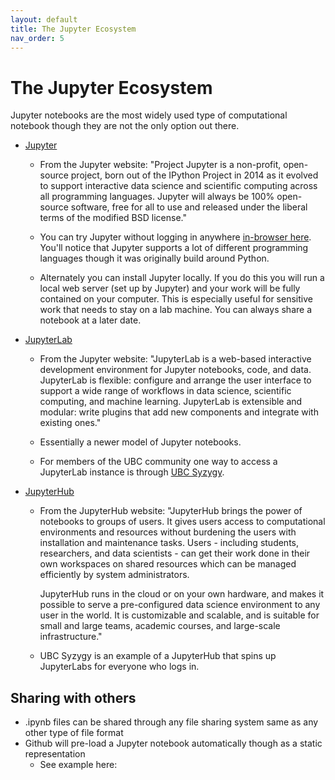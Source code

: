 ```yaml
---
layout: default
title: The Jupyter Ecosystem
nav_order: 5
---
```

# The Jupyter Ecosystem

Jupyter notebooks are the most widely used type of computational notebook though they are not the only option out there.

* [Jupyter](https://jupyter.org/index.html)

  * From the Jupyter website:
    "Project Jupyter is a non-profit, open-source project, born out of the IPython Project in 2014 as it evolved to support interactive data science and scientific computing across all programming languages. Jupyter will always be 100% open-source software, free for all to use and released under the liberal terms of the modified BSD license."

  * You can try Jupyter without logging in anywhere [in-browser here](https://jupyter.org/try). You'll notice that Jupyter supports a lot of different programming languages though it was originally build around Python.

  * Alternately you can install Jupyter locally. If you do this you will run a local web server (set up by Jupyter) and your work will be fully contained on your computer. This is especially useful for sensitive work that needs to stay on a lab machine. You can always share a notebook at a later date.

* [JupyterLab](https://jupyter.org/)

  * From the Jupyter website:
    "JupyterLab is a web-based interactive development environment for Jupyter notebooks, code, and data. JupyterLab is flexible: configure and arrange the user interface to support a wide range of workflows in data science, scientific computing, and machine learning. JupyterLab is extensible and modular: write plugins that add new components and integrate with existing ones."

  * Essentially a newer model of Jupyter notebooks.

  * For members of the UBC community one way to access a JupyterLab instance is through [UBC Syzygy](https://ubc.syzygy.ca/).

* [JupyterHub](https://jupyter.org/hub)

  * From the JupyterHub website:
    "JupyterHub brings the power of notebooks to groups of users. It gives users access to computational environments and resources without burdening the users with installation and maintenance tasks. Users - including students, researchers, and data scientists - can get their work done in their own workspaces on shared resources which can be managed efficiently by system administrators.

    JupyterHub runs in the cloud or on your own hardware, and makes it possible to serve a pre-configured data science environment to any user in the world. It is customizable and scalable, and is suitable for small and large teams, academic courses, and large-scale infrastructure."

  * UBC Syzygy is an example of a JupyterHub that spins up JupyterLabs for everyone who logs in.

## Sharing with others
* .ipynb files can be shared through any file sharing system same as any other type of file format
* Github will pre-load a Jupyter notebook automatically though as a static representation
  * See example here:
